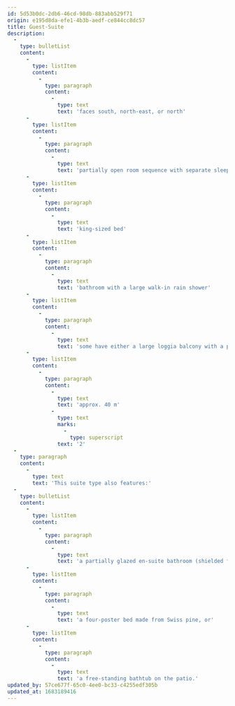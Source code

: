 ```yaml
---
id: 5d53b0dc-2db6-46cd-98db-883abb529f71
origin: e195d8da-efe1-4b3b-aedf-ce844cc8dc57
title: Guest-Suite
description:
  -
    type: bulletList
    content:
      -
        type: listItem
        content:
          -
            type: paragraph
            content:
              -
                type: text
                text: 'faces south, north-east, or north'
      -
        type: listItem
        content:
          -
            type: paragraph
            content:
              -
                type: text
                text: 'partially open room sequence with separate sleeping and living areas and a bright patio'
      -
        type: listItem
        content:
          -
            type: paragraph
            content:
              -
                type: text
                text: 'king-sized bed'
      -
        type: listItem
        content:
          -
            type: paragraph
            content:
              -
                type: text
                text: 'bathroom with a large walk-in rain shower'
      -
        type: listItem
        content:
          -
            type: paragraph
            content:
              -
                type: text
                text: 'some have either a large loggia balcony with a panorama mountain view or a small loggia balcony with a mountain view'
      -
        type: listItem
        content:
          -
            type: paragraph
            content:
              -
                type: text
                text: 'approx. 40 m'
              -
                type: text
                marks:
                  -
                    type: superscript
                text: '2'
  -
    type: paragraph
    content:
      -
        type: text
        text: 'This suite type also features:'
  -
    type: bulletList
    content:
      -
        type: listItem
        content:
          -
            type: paragraph
            content:
              -
                type: text
                text: 'a partially glazed en-suite bathroom (shielded from view), or'
      -
        type: listItem
        content:
          -
            type: paragraph
            content:
              -
                type: text
                text: 'a four-poster bed made from Swiss pine, or'
      -
        type: listItem
        content:
          -
            type: paragraph
            content:
              -
                type: text
                text: 'a free-standing bathtub on the patio.'
updated_by: 57ce677f-65c0-4ee0-bc33-c4255edf305b
updated_at: 1683189416
---
```

